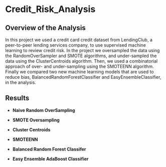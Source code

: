 # Credit_Risk_Analysis

## Overview of the Analysis ##
In this project we used a credit card credit dataset from LendingClub, a peer-to-peer lending services company, to use supervised machine learning to review credit risk. In the project we oversampled the data using the RandomOverSampler and SMOTE algorithms, and under-sampled the data using the ClusterCentroids algorithm. Then, we used a combinatorial approach of over- and under-sampling using the SMOTEENN algorithm. Finally we compared two new machine learning models that are used to reduce bias, BalancedRandomForestClassifier and EasyEnsembleClassifier, in the analysis.


## Results ##

* **Naive Random OverSampling**

* **SMOTE Oversampling**

* **Cluster Centroids**
 
* **SMOTEENN** 

* **Balanced Random Forest Classifer**

* **Easy Ensemble AdaBoost Classifier**
